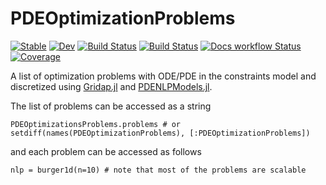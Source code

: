 # PDEOptimizationProblems

[![Stable](https://img.shields.io/badge/docs-stable-blue.svg)](https://JuliaSmoothOptimizers.github.io/PDEOptimizationProblems.jl/stable)
[![Dev](https://img.shields.io/badge/docs-dev-blue.svg)](https://JuliaSmoothOptimizers.github.io/PDEOptimizationProblems.jl/dev)
[![Build Status](https://github.com/JuliaSmoothOptimizers/PDEOptimizationProblems.jl/workflows/CI/badge.svg)](https://github.com/JuliaSmoothOptimizers/PDEOptimizationProblems.jl/actions)
[![Build Status](https://api.cirrus-ci.com/github/JuliaSmoothOptimizers/PDEOptimizationProblems.jl.svg)](https://cirrus-ci.com/github/JuliaSmoothOptimizers/PDEOptimizationProblems.jl)
[![Docs workflow Status](https://github.com/JuliaSmoothOptimizers/PDEOptimizationProblems.jl/actions/workflows/Docs.yml/badge.svg?branch=main)](https://github.com/JuliaSmoothOptimizers/PDEOptimizationProblems.jl/actions/workflows/Docs.yml?query=branch%3Amain)
[![Coverage](https://codecov.io/gh/JuliaSmoothOptimizers/PDEOptimizationProblems.jl/branch/master/graph/badge.svg)](https://codecov.io/gh/JuliaSmoothOptimizers/PDEOptimizationProblems.jl)

A list of optimization problems with ODE/PDE in the constraints model and discretized using [Gridap.jl](https://github.com/gridap/Gridap.jl) and [PDENLPModels.jl](https://github.com/tmigot/PDENLPModels.jl).

The list of problems can be accessed as a string
```
PDEOptimizationsProblems.problems # or setdiff(names(PDEOptimizationProblems), [:PDEOptimizationProblems])
```
and each problem can be accessed as follows
```
nlp = burger1d(n=10) # note that most of the problems are scalable
```

